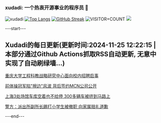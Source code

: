 ### xudadi: 一个热衷开源事业的程序员 👋

![xudadi](https://github-readme-stats-git-masterorgs-github-readme-stats-team.vercel.app/api?username=xudadi)
[![Top Langs](https://github-readme-stats.vercel.app/api/top-langs/?username=xudadi)](https://github.com/anuraghazra/github-readme-stats)
[![GitHub Streak](https://streak-stats.demolab.com?user=xudadi&locale=zh_Hans)](https://git.io/streak-stats)
![VISITOR+COUNT](https://komarev.com/ghpvc/?username=xudadi&label=VISITOR+COUNT)
![](https://raw.githubusercontent.com/xudadi/xudadi/main/assets/github-contribution-grid-snake.svg)


---start---

## Xudadi的每日更新(更新时间:2024-11-25 12:22:15 | 本部分通过Github Actions抓取RSS自动更新, 无意中实现了自动刷绿墙...)

[重庆大学工程科教战略研究中心面向校内招聘启事](https://www.gongkaoleida.com/article/2204866)

[前体操冠军陷"擦边"风波 背后签约MCN公司公开](https://m.163.com/news/article/JHQ2FEL8051492T3.html)

[上海3处场馆车库空着也不给停 300多辆车被挤到马路上](https://m.163.com/news/article/JHQPJ42F055040N3.html)

[警方：派出所副所长踢打小学生被撤职 向家属赔礼道歉](https://m.163.com/news/article/JHP1H07T0001899O.html)

---end---
